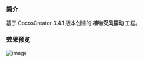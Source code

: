 ### 简介
基于 CocosCreator 3.4.1 版本创建的 **植物受风摆动** 工程。

### 效果预览
![image](../../gif/202202/2022022503.gif)
